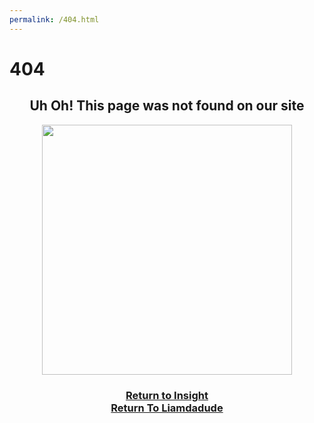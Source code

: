 ```yaml
---
permalink: /404.html
---
```

<html>
 <head>
  <title>Liamdadude - 404</title>
   <link href="global.css" rel="stylesheet" type="text/css" />
 </head>

 <body>
<h1>404</h1>
 <center><h2>Uh Oh! This page was not found on our site</h2>
<img src="https://nineplanets.org/wp-content/uploads/2020/09/LIFT-Mars-the-Red-Planet-1600x900-1.jpg" height="400">
<h3><a href="/InsightAerospace/home.html">Return to Insight</a><br><a href="/index.html">Return To Liamdadude</a></h3>
 </center>
 </body>
 </html> 
